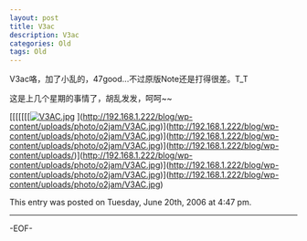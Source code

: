 ```yaml
---
layout: post
title: V3ac
description: V3ac
categories: Old
tags: Old
---
```

V3ac咯，加了小乱的，47good...不过原版Note还是打得很差。T\_T

这是上几个星期的事情了，胡乱发发，呵呵~~

[[[[[[[[![V3AC.jpg](http://192.168.1.222/blog/wp-content/uploads/photo/MG/.thumbs/thum.V3AC.jpg)](http://192.168.1.222/blog/wp-content/uploads/photo/MG/V3AC.jpg)
](http://192.168.1.222/blog/wp-content/uploads/photo/o2jam/V3AC.jpg)](http://192.168.1.222/blog/wp-content/uploads/photo/o2jam/V3AC.jpg)](http://192.168.1.222/blog/wp-content/uploads/photo/o2jam/V3AC.jpg)](http://192.168.1.222/blog/wp-content/uploads/)](http://192.168.1.222/blog/wp-content/uploads/photo/o2jam/V3AC.jpg)](http://192.168.1.222/blog/wp-content/uploads/photo/o2jam/V3AC.jpg)](http://192.168.1.222/blog/wp-content/uploads/photo/o2jam/V3AC.jpg)

This entry was posted on Tuesday, June 20th, 2006 at 4:47 pm.

---



-EOF-